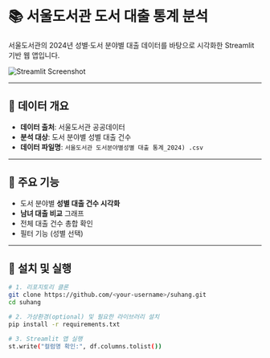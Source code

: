 # 📚 서울도서관 도서 대출 통계 분석

서울도서관의 2024년 성별·도서 분야별 대출 데이터를 바탕으로 시각화한 Streamlit 기반 웹 앱입니다.

![Streamlit Screenshot](https://streamlit.io/images/brand/streamlit-logo-secondary-colormark-darktext.png)

---

## 📂 데이터 개요

- **데이터 출처**: 서울도서관 공공데이터
- **분석 대상**: 도서 분야별 성별 대출 건수
- **데이터 파일명**: `서울도서관 도서분야별성별 대출 통계_2024) .csv`

---

## 🧠 주요 기능

- 도서 분야별 **성별 대출 건수 시각화**
- **남녀 대출 비교** 그래프
- 전체 대출 건수 총합 확인
- 필터 기능 (성별 선택)

---

## 🚀 설치 및 실행

```bash
# 1. 리포지토리 클론
git clone https://github.com/<your-username>/suhang.git
cd suhang

# 2. 가상환경(optional) 및 필요한 라이브러리 설치
pip install -r requirements.txt

# 3. Streamlit 앱 실행
st.write("컬럼명 확인:", df.columns.tolist())

